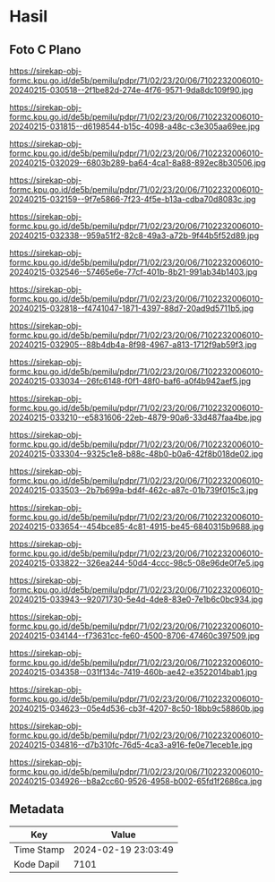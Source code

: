 # Hasil

## Foto C Plano

https://sirekap-obj-formc.kpu.go.id/de5b/pemilu/pdpr/71/02/23/20/06/7102232006010-20240215-030518--2f1be82d-274e-4f76-9571-9da8dc109f90.jpg

https://sirekap-obj-formc.kpu.go.id/de5b/pemilu/pdpr/71/02/23/20/06/7102232006010-20240215-031815--d6198544-b15c-4098-a48c-c3e305aa69ee.jpg

https://sirekap-obj-formc.kpu.go.id/de5b/pemilu/pdpr/71/02/23/20/06/7102232006010-20240215-032029--6803b289-ba64-4ca1-8a88-892ec8b30506.jpg

https://sirekap-obj-formc.kpu.go.id/de5b/pemilu/pdpr/71/02/23/20/06/7102232006010-20240215-032159--9f7e5866-7f23-4f5e-b13a-cdba70d8083c.jpg

https://sirekap-obj-formc.kpu.go.id/de5b/pemilu/pdpr/71/02/23/20/06/7102232006010-20240215-032338--959a51f2-82c8-49a3-a72b-9f44b5f52d89.jpg

https://sirekap-obj-formc.kpu.go.id/de5b/pemilu/pdpr/71/02/23/20/06/7102232006010-20240215-032546--57465e6e-77cf-401b-8b21-991ab34b1403.jpg

https://sirekap-obj-formc.kpu.go.id/de5b/pemilu/pdpr/71/02/23/20/06/7102232006010-20240215-032818--f4741047-1871-4397-88d7-20ad9d5711b5.jpg

https://sirekap-obj-formc.kpu.go.id/de5b/pemilu/pdpr/71/02/23/20/06/7102232006010-20240215-032905--88b4db4a-8f98-4967-a813-1712f9ab59f3.jpg

https://sirekap-obj-formc.kpu.go.id/de5b/pemilu/pdpr/71/02/23/20/06/7102232006010-20240215-033034--26fc6148-f0f1-48f0-baf6-a0f4b942aef5.jpg

https://sirekap-obj-formc.kpu.go.id/de5b/pemilu/pdpr/71/02/23/20/06/7102232006010-20240215-033210--e5831606-22eb-4879-90a6-33d487faa4be.jpg

https://sirekap-obj-formc.kpu.go.id/de5b/pemilu/pdpr/71/02/23/20/06/7102232006010-20240215-033304--9325c1e8-b88c-48b0-b0a6-42f8b018de02.jpg

https://sirekap-obj-formc.kpu.go.id/de5b/pemilu/pdpr/71/02/23/20/06/7102232006010-20240215-033503--2b7b699a-bd4f-462c-a87c-01b739f015c3.jpg

https://sirekap-obj-formc.kpu.go.id/de5b/pemilu/pdpr/71/02/23/20/06/7102232006010-20240215-033654--454bce85-4c81-4915-be45-6840315b9688.jpg

https://sirekap-obj-formc.kpu.go.id/de5b/pemilu/pdpr/71/02/23/20/06/7102232006010-20240215-033822--326ea244-50d4-4ccc-98c5-08e96de0f7e5.jpg

https://sirekap-obj-formc.kpu.go.id/de5b/pemilu/pdpr/71/02/23/20/06/7102232006010-20240215-033943--92071730-5e4d-4de8-83e0-7e1b6c0bc934.jpg

https://sirekap-obj-formc.kpu.go.id/de5b/pemilu/pdpr/71/02/23/20/06/7102232006010-20240215-034144--f73631cc-fe60-4500-8706-47460c397509.jpg

https://sirekap-obj-formc.kpu.go.id/de5b/pemilu/pdpr/71/02/23/20/06/7102232006010-20240215-034358--031f134c-7419-460b-ae42-e3522014bab1.jpg

https://sirekap-obj-formc.kpu.go.id/de5b/pemilu/pdpr/71/02/23/20/06/7102232006010-20240215-034623--05e4d536-cb3f-4207-8c50-18bb9c58860b.jpg

https://sirekap-obj-formc.kpu.go.id/de5b/pemilu/pdpr/71/02/23/20/06/7102232006010-20240215-034816--d7b310fc-76d5-4ca3-a916-fe0e71eceb1e.jpg

https://sirekap-obj-formc.kpu.go.id/de5b/pemilu/pdpr/71/02/23/20/06/7102232006010-20240215-034926--b8a2cc60-9526-4958-b002-65fd1f2686ca.jpg


## Metadata

| Key        | Value               |
| ---------- | ------------------- |
| Time Stamp | 2024-02-19 23:03:49 |
| Kode Dapil | 7101                |



